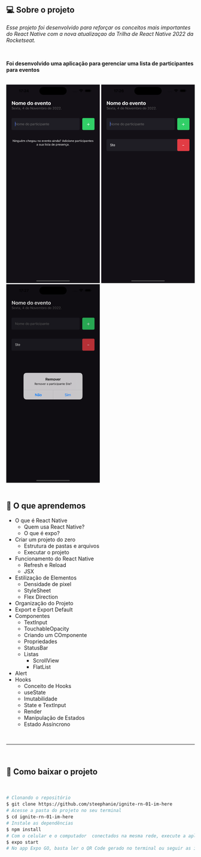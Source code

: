 ## 💻 Sobre o projeto

<i>Esse projeto foi desenvolvido para reforçar os conceitos mais importantes do React Native com a nova atualizaçao da Trilha de React Native 2022 da Rocketseat. </i>

</br>

<b> Foi desenvolvido uma aplicação para gerenciar uma lista de participantes para eventos </b> 

</br>

<div>
    <img src="./image/home.png" width="250" height="530">
    <img src="./image/nome-lista.png" width="250" height="530">
    <img src="./image/del-nome-lista.png" width="250" height="530">
</div>

</br>



## 📝 O que aprendemos

- O que é React Native
    - Quem usa React Native?
    - O que é expo?
- Criar um projeto do zero
    - Estrutura de pastas e arquivos
    - Executar o projeto
- Funcionamento do React Native
    - Refresh e Reload
    - JSX
- Estilização de Elementos
    - Densidade de pixel
    - StyleSheet
    - Flex Direction
- Organização do Projeto
- Export e Export Default
- Componentes
    - TextInput
    - TouchableOpacity
    - Criando um COmponente
    - Propriedades
    - StatusBar
    - Listas
        - ScrollView
        - FlatList
- Alert
- Hooks
    - Conceito de Hooks
    - useState
    - Imutabilidade
    - State e TextInput
    - Render
    - Manipulação de Estados
    - Estado Assíncrono

</br>

---

</br>

## 📁 Como baixar o projeto

</br>

```bash
# Clonando o repositório
$ git clone https://github.com/steephanie/ignite-rn-01-im-here
# Acesse a pasta do projeto no seu terminal
$ cd ignite-rn-01-im-here
# Instale as dependências
$ npm install
# Com o celular e o computador  conectados na mesma rede, execute a aplicação em modo de desenvolvimento
$ expo start
# No app Expo GO, basta ler o QR Code gerado no terminal ou seguir as instruções da tela
``` 
